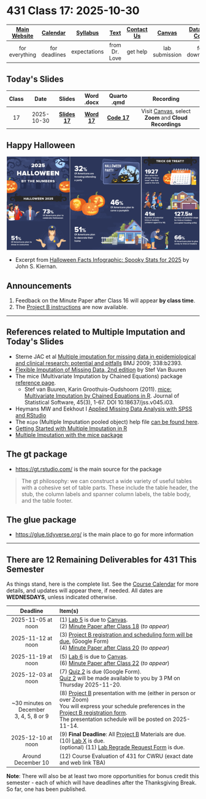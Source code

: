 # 431 Class 17: 2025-10-30

[Main Website](https://thomaselove.github.io/431-2025/) | [Calendar](https://thomaselove.github.io/431-2025/calendar.html) | [Syllabus](https://thomaselove.github.io/431-syllabus-2025/) | [Text](https://thomaselove.github.io/431-book/) | [Contact Us](https://thomaselove.github.io/431-2025/contact.html) | [Canvas](https://canvas.case.edu) | [Data and Code](https://github.com/THOMASELOVE/431-data)
:-----------: | :--------------: | :----------: | :---------: | :-------------: | :-----------: | :------------:
for everything | for deadlines | expectations | from Dr. Love | get help | lab submission | for downloads

## Today's Slides

Class | Date | Slides | Word .docx | Quarto .qmd | Recording
:---: | :--------: | :------: | :------: | :------: | :-------------:
17 | 2025-10-30 | **[Slides 17](https://thomaselove.github.io/431-slides-2025/class17.html)** | **[Word 17](https://thomaselove.github.io/431-slides-2025/class17w.docx)** | **[Code 17](https://github.com/THOMASELOVE/431-slides-2025/blob/main/class17.qmd)** | Visit [Canvas](https://canvas.case.edu/), select **Zoom** and **Cloud Recordings**

## Happy Halloween

![](halloween_2025.png)

- Excerpt from [Halloween Facts Infographic: Spooky Stats for 2025](https://wallethub.com/blog/halloween-facts/25374) by John S. Kiernan.

## Announcements

1. Feedback on the Minute Paper after Class 16 will appear **by class time**.
2. The [Project B instructions](https://thomaselove.github.io/431-projectB-2025/) are now available.

----

## References related to Multiple Imputation and Today's Slides

- Sterne JAC et al [Multiple imputation for missing data in epidemiological and clinical research: potential and pitfalls](https://www.bmj.com/content/338/bmj.b2393) BMJ 2009; 338:b2393.
- [Flexible Imputation of Missing Data, 2nd edition](https://stefvanbuuren.name/fimd/) by Stef Van Buuren
- The mice (Multivariate Imputation by Chained Equations) package [reference page](https://amices.org/mice/).
    - Stef van Buuren, Karin Groothuis-Oudshoorn (2011). [mice: Multivariate Imputation by Chained Equations in R](https://www.jstatsoft.org/article/view/v045i03). Journal of Statistical Software, 45(3), 1-67. DOI 10.18637/jss.v045.i03.
- Heymans MW and Eekhout I [Applied Missing Data Analysis with SPSS and RStudio](https://bookdown.org/mwheymans/bookmi/)
- The `mipo` (Multiple Imputation pooled object) help file [can be found here](https://rdrr.io/cran/mice/man/mipo.html).
- [Getting Started with Multiple Imputation in R](https://library.virginia.edu/data/articles/getting-started-with-multiple-imputation-in-r)
- [Multiple Imputation with the mice package](https://rmisstastic.netlify.app/tutorials/erler_course_multipleimputation_2018/erler_practical_mice_2018)

## The gt package

- <https://gt.rstudio.com/> is the main source for the package

> The gt philosophy: we can construct a wide variety of useful tables with a cohesive set of table parts. These include the table header, the stub, the column labels and spanner column labels, the table body, and the table footer.

## The glue package

- <https://glue.tidyverse.org/> is the main place to go for more information

-----------------

## There are 12 Remaining Deliverables for 431 This Semester

As things stand, here is the complete list. See the [Course Calendar](https://thomaselove.github.io/431-2025/calendar.html) for more details, and updates will appear there, if needed. All dates are **WEDNESDAYS**, unless indicated otherwise.

Deadline | Item(s)
:-----------------: | :----------------------------------------------------------------------------------------------------------
2025-11-05 at noon | (1) [Lab 5](https://github.com/THOMASELOVE/431-labs-2025/tree/main/lab5) is due to [Canvas](https://canvas.case.edu/). <br> (2) [Minute Paper after Class 18](https://github.com/THOMASELOVE/431-minute-2025) (*to appear*)
2025-11-12 at noon | (3) [Project B registration and scheduling form will be due.](https://thomaselove.github.io/431-projectB-2025/register.html) (Google Form) <br> (4) [Minute Paper after Class 20](https://github.com/THOMASELOVE/431-minute-2025) (*to appear*)
2025-11-19 at noon | (5) [Lab 6](https://github.com/THOMASELOVE/431-labs-2025/tree/main/lab6) is due to [Canvas](https://canvas.case.edu/). <br> (6) [Minute Paper after Class 22](https://github.com/THOMASELOVE/431-minute-2025) (*to appear*)
2025-12-03 at noon | (7) [Quiz 2](https://github.com/THOMASELOVE/431-quizzes-2025/tree/main/quiz2) is due (Google Form). <br> [Quiz 2](https://github.com/THOMASELOVE/431-quizzes-2025/tree/main/quiz2) will be made available to you by 3 PM on Thursday 2025-11-20.
~30 minutes on <br> December <br> 3, 4, 5, 8 or 9 | (8) [Project B](https://thomaselove.github.io/431-projectB-2025/) presentation with me (either in person or over Zoom) <br> You will express your schedule preferences in the [Project B registration form](https://thomaselove.github.io/431-projectB-2025/register.html). <br> The presentation schedule will be posted on 2025-11-14.
2025-12-10 at noon | (9) **Final Deadline**: All [Project B](https://thomaselove.github.io/431-projectB-2025/) Materials are due. <br> (10) [Lab X](https://github.com/THOMASELOVE/431-labs-2025/tree/main/labX) is due. <br> (optional) (11) [Lab Regrade Request Form](https://bit.ly/431-2025-lab-regrade-request) is due.
Around December 10 | (12) Course Evaluation of 431 for CWRU (exact date and web link TBA)

**Note**: There will also be at least two more opportunities for bonus credit this semester - each of which will have deadlines after the Thanksgiving Break. So far, one has been published.
